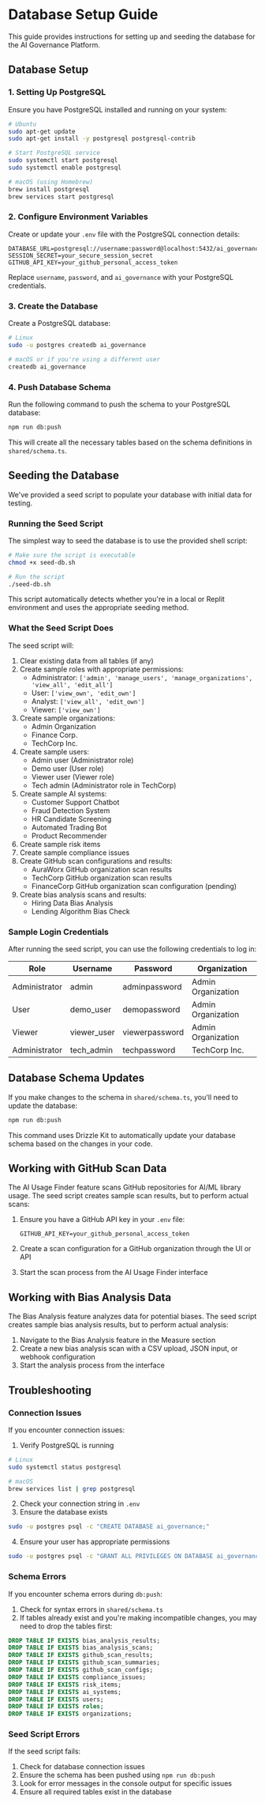 # Database Setup Guide

This guide provides instructions for setting up and seeding the database for the AI Governance Platform.

## Database Setup

### 1. Setting Up PostgreSQL

Ensure you have PostgreSQL installed and running on your system:

```bash
# Ubuntu
sudo apt-get update
sudo apt-get install -y postgresql postgresql-contrib

# Start PostgreSQL service
sudo systemctl start postgresql
sudo systemctl enable postgresql

# macOS (using Homebrew)
brew install postgresql
brew services start postgresql
```

### 2. Configure Environment Variables

Create or update your `.env` file with the PostgreSQL connection details:

```
DATABASE_URL=postgresql://username:password@localhost:5432/ai_governance
SESSION_SECRET=your_secure_session_secret
GITHUB_API_KEY=your_github_personal_access_token
```

Replace `username`, `password`, and `ai_governance` with your PostgreSQL credentials.

### 3. Create the Database

Create a PostgreSQL database:

```bash
# Linux
sudo -u postgres createdb ai_governance

# macOS or if you're using a different user
createdb ai_governance
```

### 4. Push Database Schema

Run the following command to push the schema to your PostgreSQL database:

```bash
npm run db:push
```

This will create all the necessary tables based on the schema definitions in `shared/schema.ts`.

## Seeding the Database

We've provided a seed script to populate your database with initial data for testing.

### Running the Seed Script

The simplest way to seed the database is to use the provided shell script:

```bash
# Make sure the script is executable
chmod +x seed-db.sh

# Run the script
./seed-db.sh
```

This script automatically detects whether you're in a local or Replit environment and uses the appropriate seeding method.

### What the Seed Script Does

The seed script will:

1. Clear existing data from all tables (if any)
2. Create sample roles with appropriate permissions:
   - Administrator: `['admin', 'manage_users', 'manage_organizations', 'view_all', 'edit_all']`
   - User: `['view_own', 'edit_own']`
   - Analyst: `['view_all', 'edit_own']`
   - Viewer: `['view_own']`
3. Create sample organizations:
   - Admin Organization
   - Finance Corp.
   - TechCorp Inc.
4. Create sample users:
   - Admin user (Administrator role)
   - Demo user (User role)
   - Viewer user (Viewer role)
   - Tech admin (Administrator role in TechCorp)
5. Create sample AI systems:
   - Customer Support Chatbot
   - Fraud Detection System
   - HR Candidate Screening
   - Automated Trading Bot
   - Product Recommender
6. Create sample risk items
7. Create sample compliance issues
8. Create GitHub scan configurations and results:
   - AuraWorx GitHub organization scan results
   - TechCorp GitHub organization scan results
   - FinanceCorp GitHub organization scan configuration (pending)
9. Create bias analysis scans and results:
   - Hiring Data Bias Analysis
   - Lending Algorithm Bias Check

### Sample Login Credentials

After running the seed script, you can use the following credentials to log in:

| Role          | Username    | Password      | Organization       |
|---------------|-------------|---------------|-------------------|
| Administrator | admin       | adminpassword | Admin Organization |
| User          | demo_user   | demopassword  | Admin Organization |
| Viewer        | viewer_user | viewerpassword| Admin Organization |
| Administrator | tech_admin  | techpassword  | TechCorp Inc.     |

## Database Schema Updates

If you make changes to the schema in `shared/schema.ts`, you'll need to update the database:

```bash
npm run db:push
```

This command uses Drizzle Kit to automatically update your database schema based on the changes in your code.

## Working with GitHub Scan Data

The AI Usage Finder feature scans GitHub repositories for AI/ML library usage. The seed script creates sample scan results, but to perform actual scans:

1. Ensure you have a GitHub API key in your `.env` file:
   ```
   GITHUB_API_KEY=your_github_personal_access_token
   ```

2. Create a scan configuration for a GitHub organization through the UI or API
3. Start the scan process from the AI Usage Finder interface

## Working with Bias Analysis Data

The Bias Analysis feature analyzes data for potential biases. The seed script creates sample bias analysis results, but to perform actual analysis:

1. Navigate to the Bias Analysis feature in the Measure section
2. Create a new bias analysis scan with a CSV upload, JSON input, or webhook configuration
3. Start the analysis process from the interface

## Troubleshooting

### Connection Issues

If you encounter connection issues:

1. Verify PostgreSQL is running
```bash
# Linux
sudo systemctl status postgresql

# macOS
brew services list | grep postgresql
```

2. Check your connection string in `.env`
3. Ensure the database exists
```bash
sudo -u postgres psql -c "CREATE DATABASE ai_governance;"
```

4. Ensure your user has appropriate permissions
```bash
sudo -u postgres psql -c "GRANT ALL PRIVILEGES ON DATABASE ai_governance TO your_username;"
```

### Schema Errors

If you encounter schema errors during `db:push`:

1. Check for syntax errors in `shared/schema.ts`
2. If tables already exist and you're making incompatible changes, you may need to drop the tables first:
```sql
DROP TABLE IF EXISTS bias_analysis_results;
DROP TABLE IF EXISTS bias_analysis_scans;
DROP TABLE IF EXISTS github_scan_results;
DROP TABLE IF EXISTS github_scan_summaries;
DROP TABLE IF EXISTS github_scan_configs;
DROP TABLE IF EXISTS compliance_issues;
DROP TABLE IF EXISTS risk_items;
DROP TABLE IF EXISTS ai_systems;
DROP TABLE IF EXISTS users;
DROP TABLE IF EXISTS roles;
DROP TABLE IF EXISTS organizations;
```

### Seed Script Errors

If the seed script fails:

1. Check for database connection issues
2. Ensure the schema has been pushed using `npm run db:push`
3. Look for error messages in the console output for specific issues
4. Ensure all required tables exist in the database